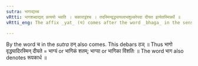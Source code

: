 ```yaml
---
sutra: भागाद्यच्च
vRtti: भागशब्दाद्यत् प्रत्ययो भवति । चकाराट्ठंश्च । तदस्मिन्वृद्ध्यायलाभशुल्कोपदा दीयत इत्येतस्मिन्नर्थे ॥
vRtti_eng: The affix _yat_ (य) comes after the word _bhaga_ in the sense of 'an interest, a rent, a profit, a tax or a bribe given thereby or therein'.

---
```

By the word च in the _sutra_  ठन् also comes. This debars ठञ् ॥ Thus भागो वृद्ध्यादिरस्मिन् दीयते = भाग्यं or भागिकं शतम्; भाग्या or भागिका विंशतिः ॥ The word भाग also denotes रूपकार्ध ॥